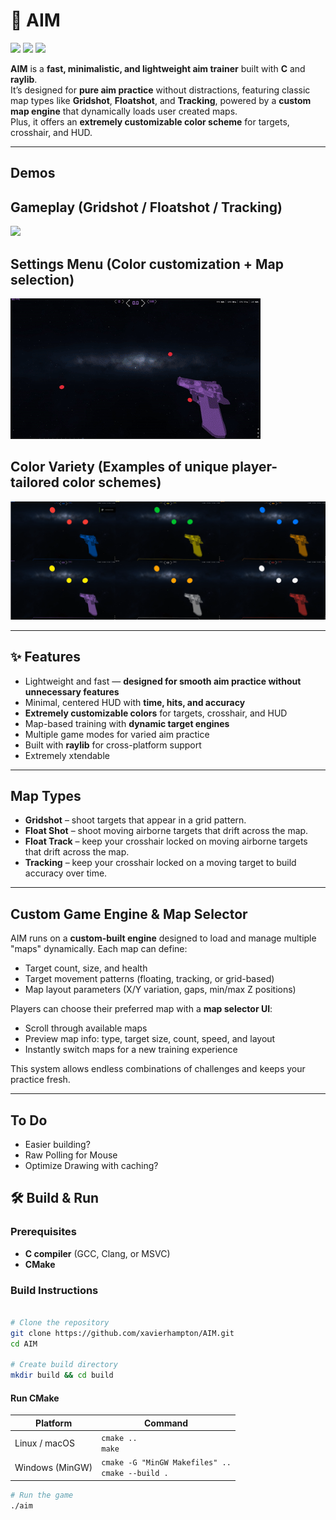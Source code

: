 # 🎯 AIM

<div >
  <img src="https://img.shields.io/badge/C-555555?style=for-the-badge&logo=c&logoColor=white" height="50" />
  <img src="https://img.shields.io/badge/CMake-v3.25-blue?style=for-the-badge&logo=cmake&logoColor=white" height="50" />
  <img src="https://img.shields.io/badge/raylib-v5.0-red?style=for-the-badge&logo=raylib&logoColor=white" height="50" />
</div>

**AIM** is a **fast, minimalistic, and lightweight aim trainer** built with **C** and **raylib**.  
It’s designed for **pure aim practice** without distractions, featuring classic map types like **Gridshot**, **Floatshot**, and **Tracking**, powered by a **custom map engine** that dynamically loads user created maps.  
Plus, it offers an **extremely customizable color scheme** for targets, crosshair, and HUD.

---

##  Demos

**Gameplay (Gridshot / Floatshot / Tracking)**  
----
<img src="https://github.com/xavierhampton/AIM/blob/main/images/MapsDemo.gif"/>

**Settings Menu (Color customization + Map selection)**  
----
<img src="https://github.com/xavierhampton/AIM/blob/main/images/SettingsDemo.gif"/>

 **Color Variety (Examples of unique player-tailored color schemes)**  
 ----
<img src="https://github.com/xavierhampton/AIM/blob/main/images/colors.png"/>


---

## ✨ Features

- Lightweight and fast — **designed for smooth aim practice without unnecessary features**  
- Minimal, centered HUD with **time, hits, and accuracy**  
- **Extremely customizable colors** for targets, crosshair, and HUD  
- Map-based training with **dynamic target engines**  
- Multiple game modes for varied aim practice  
- Built with **raylib** for cross-platform support  
- Extremely xtendable  

---

##  Map Types

- **Gridshot** – shoot targets that appear in a grid pattern.  
- **Float Shot** – shoot moving airborne targets that drift across the map.
- **Float Track** – keep your crosshair locked on moving airborne targets that drift across the map.  
- **Tracking** – keep your crosshair locked on a moving target to build accuracy over time.  

---

##  Custom Game Engine & Map Selector

AIM runs on a **custom-built engine** designed to load and manage multiple "maps" dynamically. Each map can define:

- Target count, size, and health  
- Target movement patterns (floating, tracking, or grid-based)  
- Map layout parameters (X/Y variation, gaps, min/max Z positions)  

Players can choose their preferred map with a **map selector UI**:

- Scroll through available maps  
- Preview map info: type, target size, count, speed, and layout  
- Instantly switch maps for a new training experience  

This system allows endless combinations of challenges and keeps your practice fresh.

---

## To Do
- Easier building?
- Raw Polling for Mouse
- Optimize Drawing with caching?

## 🛠️ Build & Run

### Prerequisites
- **C compiler** (GCC, Clang, or MSVC)
- **CMake** 


### Build Instructions
```bash

# Clone the repository
git clone https://github.com/xavierhampton/AIM.git
cd AIM

# Create build directory
mkdir build && cd build

```
#### Run CMake

| Platform          | Command                                                                 |
|-------------------|-------------------------------------------------------------------------|
| Linux / macOS     | ```cmake ..```<br> ```make```                                          |
| Windows (MinGW)   | ```cmake -G "MinGW Makefiles" ..```<br> ```cmake --build .```          |




```bash
# Run the game
./aim
